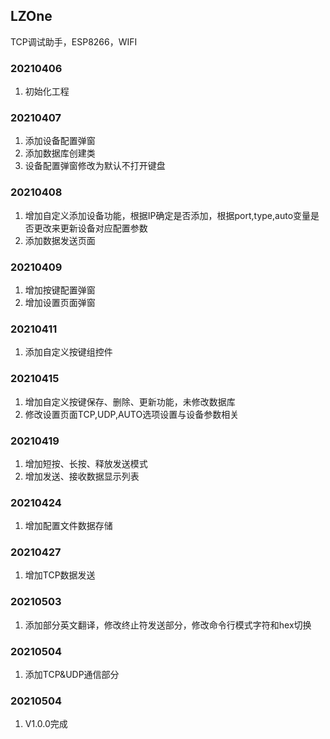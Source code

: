## LZOne

TCP调试助手，ESP8266，WIFI

### 20210406

1. 初始化工程

### 20210407

1. 添加设备配置弹窗
2. 添加数据库创建类
3. 设备配置弹窗修改为默认不打开键盘

### 20210408

1. 增加自定义添加设备功能，根据IP确定是否添加，根据port,type,auto变量是否更改来更新设备对应配置参数
2. 添加数据发送页面

### 20210409

1. 增加按键配置弹窗
2. 增加设置页面弹窗

### 20210411

1. 添加自定义按键组控件
    
### 20210415
    
1. 增加自定义按键保存、删除、更新功能，未修改数据库
2. 修改设置页面TCP,UDP,AUTO选项设置与设备参数相关
    
### 20210419

1. 增加短按、长按、释放发送模式
2. 增加发送、接收数据显示列表
    
### 20210424

1. 增加配置文件数据存储
    
### 20210427

1. 增加TCP数据发送
    
### 20210503
    
1. 添加部分英文翻译，修改终止符发送部分，修改命令行模式字符和hex切换
    
### 20210504

1. 添加TCP&UDP通信部分
    
### 20210504

1. V1.0.0完成
